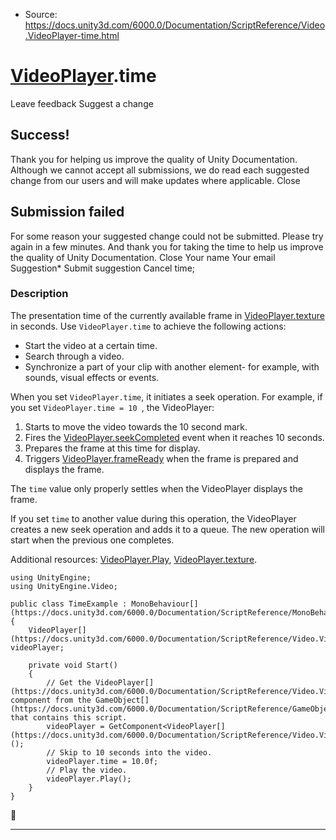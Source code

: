 * Source: https://docs.unity3d.com/6000.0/Documentation/ScriptReference/Video.VideoPlayer-time.html

#  [VideoPlayer](https://docs.unity3d.com/6000.0/Documentation/ScriptReference/Video.VideoPlayer.html).time
Leave feedback
Suggest a change
## Success!
Thank you for helping us improve the quality of Unity Documentation. Although we cannot accept all submissions, we do read each suggested change from our users and will make updates where applicable.
Close
## Submission failed
For some reason your suggested change could not be submitted. Please <a>try again</a> in a few minutes. And thank you for taking the time to help us improve the quality of Unity Documentation.
Close
Your name Your email Suggestion* Submit suggestion
Cancel
time; 
### Description
The presentation time of the currently available frame in [VideoPlayer.texture](https://docs.unity3d.com/6000.0/Documentation/ScriptReference/Video.VideoPlayer-texture.html) in seconds.
Use `VideoPlayer.time` to achieve the following actions: 
  * Start the video at a certain time.
  * Search through a video.
  * Synchronize a part of your clip with another element- for example, with sounds, visual effects or events.


When you set `VideoPlayer.time`, it initiates a seek operation. For example, if you set `VideoPlayer.time = 10 `, the VideoPlayer: 
  1. Starts to move the video towards the 10 second mark.
  2. Fires the [VideoPlayer.seekCompleted](https://docs.unity3d.com/6000.0/Documentation/ScriptReference/Video.VideoPlayer-seekCompleted.html) event when it reaches 10 seconds.
  3. Prepares the frame at this time for display.
  4. Triggers [VideoPlayer.frameReady](https://docs.unity3d.com/6000.0/Documentation/ScriptReference/Video.VideoPlayer-frameReady.html) when the frame is prepared and displays the frame.


The `time` value only properly settles when the VideoPlayer displays the frame.  
  
If you set `time` to another value during this operation, the VideoPlayer creates a new seek operation and adds it to a queue. The new operation will start when the previous one completes.  
  
Additional resources: [VideoPlayer.Play](https://docs.unity3d.com/6000.0/Documentation/ScriptReference/Video.VideoPlayer.Play.html), [VideoPlayer.texture](https://docs.unity3d.com/6000.0/Documentation/ScriptReference/Video.VideoPlayer-texture.html).
```
using UnityEngine; 
using UnityEngine.Video;   
  
public class TimeExample : MonoBehaviour[](https://docs.unity3d.com/6000.0/Documentation/ScriptReference/MonoBehaviour.html)
{
    VideoPlayer[](https://docs.unity3d.com/6000.0/Documentation/ScriptReference/Video.VideoPlayer.html) videoPlayer;  
  
    private void Start()
    {
        // Get the VideoPlayer[](https://docs.unity3d.com/6000.0/Documentation/ScriptReference/Video.VideoPlayer.html) component from the GameObject[](https://docs.unity3d.com/6000.0/Documentation/ScriptReference/GameObject.html) that contains this script.  
        videoPlayer = GetComponent<VideoPlayer[](https://docs.unity3d.com/6000.0/Documentation/ScriptReference/Video.VideoPlayer.html)>();
        // Skip to 10 seconds into the video. 
        videoPlayer.time = 10.0f;
        // Play the video. 
        videoPlayer.Play();
    }
}

```

* * *
